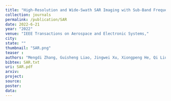 ```yaml
---
title: "High-Resolution and Wide-Swath SAR Imaging with Sub-Band Frequency Diverse Array"
collection: journals
permalink: /publication/SAR
date: 2022-6-21
year: "2022"
venue: "IEEE Transactions on Aerospace and Electronic Systems,"
city: 
state: ""
thumbnail: "SAR.png"
teaser : 
authors: "Mengdi Zhang, Guisheng Liao, Jingwei Xu, Xiongpeng He, Qi Liu, Lan Lan"
bibtex: SAR.txt
uri: SAR.pdf
arxiv: 
project: 
source: 
poster: 
data:
---
```

